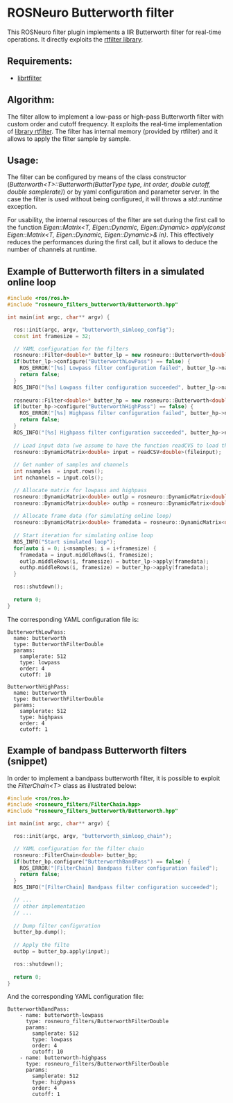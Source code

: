 # ROSNeuro Butterworth filter

This ROSNeuro filter plugin implements a IIR Butterworth filter for real-time operations. It directly exploits the [rtfilter library](https://packages.debian.org/search?keywords=librtfilter-dev).

## Requirements:
- [librtfilter](https://packages.debian.org/search?keywords=librtfilter-dev)

## Algorithm:
The filter allow to implement a low-pass or high-pass Butterworth filter with custom order and cutoff frequency. It exploits the real-time implementation of [library rtfilter](https://packages.debian.org/search?keywords=librtfilter-dev). The filter has internal memory (provided by rtfilter) and it allows to apply the filter sample by sample.

## Usage:
The filter can be configured by means of the class constructor (*Butterworth\<T\>::Butterworth(ButterType type, int order, double cutoff, double samplerate)*) or by yaml configuration and parameter server. In the case the filter is used without being configured, it will throws a *std::runtime* exception. 

For usability, the internal resources of the filter are set during the first call to the function *Eigen::Matrix\<T\, Eigen::Dynamic, Eigen::Dynamic\> apply(const Eigen::Matrix\<T\, Eigen::Dynamic, Eigen::Dynamic\>& in)*. This effectively reduces the performances during the first call, but it allows to deduce the number of channels at runtime.


## Example of Butterworth filters in a simulated online loop
```cpp
#include <ros/ros.h>
#include "rosneuro_filters_butterworth/Butterworth.hpp"

int main(int argc, char** argv) {

  ros::init(argc, argv, "butterworth_simloop_config");
  const int framesize = 32;

  // YAML configuration for the filters
  rosneuro::Filter<double>* butter_lp = new rosneuro::Butterworth<double>();
  if(butter_lp->configure("ButterworthLowPass") == false) {
    ROS_ERROR("[%s] Lowpass filter configuration failed", butter_lp->name().c_str());
    return false;
  }
  ROS_INFO("[%s] Lowpass filter configuration succeeded", butter_lp->name().c_str());
	
  rosneuro::Filter<double>* butter_hp = new rosneuro::Butterworth<double>();
  if(butter_hp->configure("ButterworthHighPass") == false) {
    ROS_ERROR("[%s] Highpass filter configuration failed", butter_hp->name().c_str());
    return false;
  }
  ROS_INFO("[%s] Highpass filter configuration succeeded", butter_hp->name().c_str());
 
  // Load input data (we assume to have the function readCVS to load the data from CSV file)
  rosneuro::DynamicMatrix<double> input = readCSV<double>(fileinput);
  
  // Get number of samples and channels
  int nsamples  = input.rows();
  int nchannels = input.cols();

  // Allocate matrix for lowpass and highpass
  rosneuro::DynamicMatrix<double> outlp = rosneuro::DynamicMatrix<double>::Zero(nsamples, nchannels);
  rosneuro::DynamicMatrix<double> outhp = rosneuro::DynamicMatrix<double>::Zero(nsamples, nchannels);
	
  // Allocate frame data (for simulating online loop) 	
  rosneuro::DynamicMatrix<double> framedata = rosneuro::DynamicMatrix<double>::Zero(framesize, nchannels);
  
  // Start iteration for simulating online loop
  ROS_INFO("Start simulated loop");
  for(auto i = 0; i<nsamples; i = i+framesize) {
    framedata = input.middleRows(i, framesize);
    outlp.middleRows(i, framesize) = butter_lp->apply(framedata);
    outhp.middleRows(i, framesize) = butter_hp->apply(framedata);
  }

  ros::shutdown();
  
  return 0;
}

```
The corresponding YAML configuration file is:
```
ButterworthLowPass:
  name: butterworth
  type: ButterworthFilterDouble
  params: 
    samplerate: 512
    type: lowpass
    order: 4
    cutoff: 10

ButterworthHighPass:
  name: butterworth
  type: ButterworthFilterDouble
  params: 
    samplerate: 512
    type: highpass
    order: 4
    cutoff: 1
```
## Example of bandpass Butterworth filters (snippet)
In order to implement a bandpass butterworth filter, it is possible to exploit the *FilterChain\<T\>* class as illustrated below:
```cpp
#include <ros/ros.h>
#include <rosneuro_filters/FilterChain.hpp>
#include "rosneuro_filters_butterworth/Butterworth.hpp"

int main(int argc, char** argv) {

  ros::init(argc, argv, "butterworth_simloop_chain");

  // YAML configuration for the filter chain
  rosneuro::FilterChain<double> butter_bp;
  if(butter_bp.configure("ButterworthBandPass") == false) {
    ROS_ERROR("[FilterChain] Bandpass filter configuration failed");
    return false;
  }
  ROS_INFO("[FilterChain] Bandpass filter configuration succeeded");

  // ...
  // other implementation
  // ...
  
  // Dump filter configuration
  butter_bp.dump();
  
  // Apply the filte
  outbp = butter_bp.apply(input);

  ros::shutdown();
	
  return 0;
}
```
And the corresponding YAML configuration file:
```
ButterworthBandPass:
    - name: butterworth-lowpass
      type: rosneuro_filters/ButterworthFilterDouble
      params: 
        samplerate: 512
        type: lowpass
        order: 4
        cutoff: 10
    - name: butterworth-highpass
      type: rosneuro_filters/ButterworthFilterDouble
      params: 
        samplerate: 512
        type: highpass
        order: 4
        cutoff: 1
```


  
